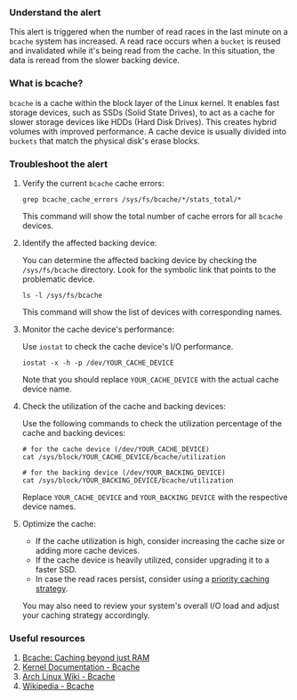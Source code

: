 ### Understand the alert

This alert is triggered when the number of read races in the last minute on a `bcache` system has increased. A read race occurs when a `bucket` is reused and invalidated while it's being read from the cache. In this situation, the data is reread from the slower backing device.

### What is bcache?

`bcache` is a cache within the block layer of the Linux kernel. It enables fast storage devices, such as SSDs (Solid State Drives), to act as a cache for slower storage devices like HDDs (Hard Disk Drives). This creates hybrid volumes with improved performance. A cache device is usually divided into `buckets` that match the physical disk's erase blocks.

### Troubleshoot the alert

1. Verify the current `bcache` cache errors:

   ```
   grep bcache_cache_errors /sys/fs/bcache/*/stats_total/*
   ```

   This command will show the total number of cache errors for all `bcache` devices.

2. Identify the affected backing device:

   You can determine the affected backing device by checking the `/sys/fs/bcache` directory. Look for the symbolic link that points to the problematic device.

   ```
   ls -l /sys/fs/bcache
   ```

   This command will show the list of devices with corresponding names.

3. Monitor the cache device's performance:

   Use `iostat` to check the cache device's I/O performance.

   ```
   iostat -x -h -p /dev/YOUR_CACHE_DEVICE
   ```

   Note that you should replace `YOUR_CACHE_DEVICE` with the actual cache device name.

4. Check the utilization of the cache and backing devices:

   Use the following commands to check the utilization percentage of the cache and backing devices:

   ```
   # for the cache device (/dev/YOUR_CACHE_DEVICE)
   cat /sys/block/YOUR_CACHE_DEVICE/bcache/utilization
    
   # for the backing device (/dev/YOUR_BACKING_DEVICE)
   cat /sys/block/YOUR_BACKING_DEVICE/bcache/utilization
   ```

   Replace `YOUR_CACHE_DEVICE` and `YOUR_BACKING_DEVICE` with the respective device names.

5. Optimize the cache:

   - If the cache utilization is high, consider increasing the cache size or adding more cache devices.
   - If the cache device is heavily utilized, consider upgrading it to a faster SSD.
   - In case the read races persist, consider using a [priority caching strategy](https://www.kernel.org/doc/html/latest/admin-guide/bcache.html#priority-caching).

   You may also need to review your system's overall I/O load and adjust your caching strategy accordingly.

### Useful resources

1. [Bcache: Caching beyond just RAM](https://lwn.net/Articles/394672/)
2. [Kernel Documentation - Bcache](https://www.kernel.org/doc/html/latest/admin-guide/bcache.html)
3. [Arch Linux Wiki - Bcache](https://wiki.archlinux.org/title/bcache)
4. [Wikipedia - Bcache](https://en.wikipedia.org/wiki/Bcache)
